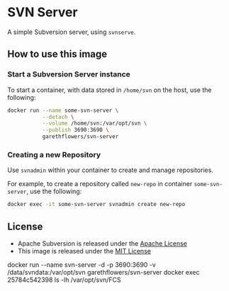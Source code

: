 # SVN Server

A simple Subversion server, using `svnserve`.

## How to use this image

### Start a Subversion Server instance

To start a container, with data stored in `/home/svn` on the host, use the
following:
```sh
docker run --name some-svn-server \
           --detach \
           --volume /home/svn:/var/opt/svn \
           --publish 3690:3690 \
           garethflowers/svn-server
```

### Creating a new Repository

Use `svnadmin` within your container to create and manage repositories.

For example, to create a repository called `new-repo` in container
`some-svn-server`, use the following:
```sh
docker exec -it some-svn-server svnadmin create new-repo
```

## License

* Apache Subversion is released under the [Apache License][1]
* This image is released under the [MIT License][2]

 [1]: http://www.apache.org/licenses/LICENSE-2.0
 [2]: https://raw.githubusercontent.com/garethflowers/docker-svn-server/master/LICENSE

docker run --name svn-server -d -p 3690:3690 -v /data/svndata:/var/opt/svn  garethflowers/svn-server
docker exec 25784c542398 ls -lh /var/opt/svn/FCS
